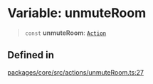 # Variable: unmuteRoom

> `const` **unmuteRoom**: [`Action`](../interfaces/Action.md)

## Defined in

[packages/core/src/actions/unmuteRoom.ts:27](https://github.com/ai16z/eliza/blob/d30d0a6e4929f1f9ad2fee78a425cc005922c069/packages/core/src/actions/unmuteRoom.ts#L27)
